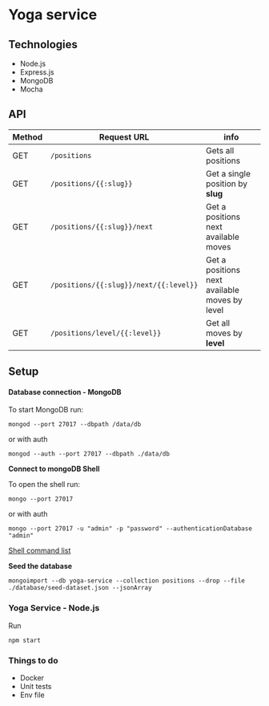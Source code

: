 # Yoga service

## Technologies

* Node.js
* Express.js
* MongoDB
* Mocha

## API

| Method | 			Request URL | 		info    |
| ------------- | ------------- | ------------- |
| GET | ```/positions``` | Gets all positions |
| GET | ```/positions/{{:slug}}```  | Get a single position by **slug** |
| GET | ```/positions/{{:slug}}/next```  | Get a positions next available moves |
| GET | ```/positions/{{:slug}}/next/{{:level}}```  | Get a positions next available moves by level |
| GET | ```/positions/level/{{:level}}```  | Get all moves by **level** |


## Setup
#### Database connection - MongoDB


To start MongoDB run:

```
mongod --port 27017 --dbpath /data/db
```
or with auth

```
mongod --auth --port 27017 --dbpath ./data/db
```

**Connect to mongoDB Shell**

To open the shell run:

```
mongo --port 27017

```
or with auth

```
mongo --port 27017 -u "admin" -p "password" --authenticationDatabase "admin"
```

[Shell command list](https://docs.mongodb.com/manual/reference/mongo-shell/)

**Seed the database**

```
mongoimport --db yoga-service --collection positions --drop --file ./database/seed-dataset.json --jsonArray
```

### Yoga Service - Node.js

Run

```
npm start
```


### Things to do

* Docker
* Unit tests
* Env file